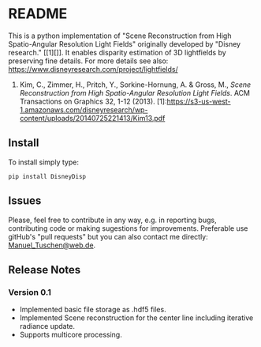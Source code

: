 # README

This is a python implementation of "Scene Reconstruction from High Spatio-Angular Resolution Light Fields" originally developed by "Disney research." [[1][]]. It enables disparity estimation of 3D lightfields by preserving fine details. For more details see also: <https://www.disneyresearch.com/project/lightfields/>  

1. Kim, C., Zimmer, H., Pritch, Y., Sorkine-Hornung, A. & Gross, M., *Scene Reconstruction from High Spatio-Angular Resolution Light Fields*. ACM Transactions on Graphics 32, 1-12 (2013).
[1]:https://s3-us-west-1.amazonaws.com/disneyresearch/wp-content/uploads/20140725221413/Kim13.pdf 


## Install

 To install simply type:

 ```
 pip install DisneyDisp
 ```  


## Issues
Please, feel free to contribute in any way, e.g. in reporting bugs, contributing code or making sugestions for improvements. Preferable use gitHub's "pull requests" but you can also contact me directly: Manuel_Tuschen@web.de.

## Release Notes

### Version 0.1

* Implemented basic file storage as .hdf5 files.
* Implemented Scene reconstruction for the center line including iterative radiance update.
* Supports multicore processing. 
